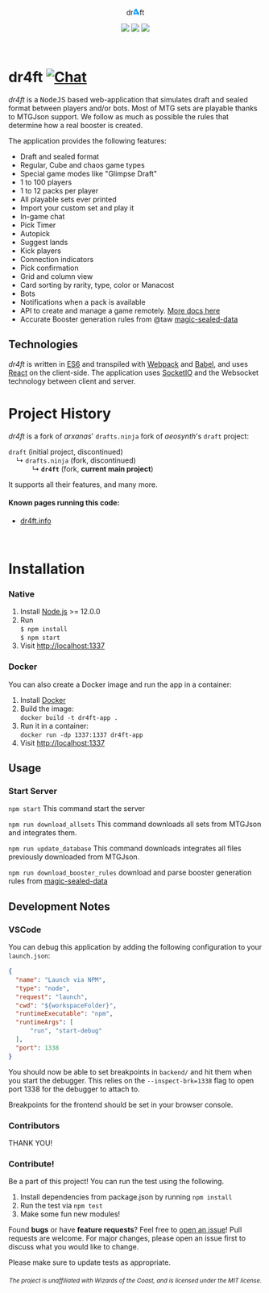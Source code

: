 <p align="center">
  dr<img src="https://raw.githubusercontent.com/dr4fters/dr4ft/master/frontend/4.png" alt="4" height="14">ft
</p>

<p align='center'>
  <a href="https://travis-ci.com/dr4fters/dr4ft"><img src=https://travis-ci.com/dr4fters/dr4ft.svg?branch=master></a>
  <a href="https://david-dm.org/dr4fters/dr4ft"><img src=https://david-dm.org/dr4fters/dr4ft.svg></a>
  <a href="https://david-dm.org/dr4fters/dr4ft?type=dev"><img src=https://david-dm.org/dr4fters/dr4ft/dev-status.svg></a>
</p>



<br>

# dr4ft [![Chat](https://img.shields.io/badge/chat-discord-blue)](https://mtgjson.com/discord)

*dr4ft* is a <kbd>NodeJS</kbd> based web-application that simulates draft and sealed format between players and/or bots.
Most of MTG sets are playable thanks to MTGJson support. We follow as much as possible the rules that determine how a real booster is created.

The application provides the following features:

* Draft and sealed format
* Regular, Cube and chaos game types
* Special game modes like "Glimpse Draft"
* 1 to 100 players
* 1 to 12 packs per player
* All playable sets ever printed
* Import your custom set and play it
* In-game chat
* Pick Timer
* Autopick
* Suggest lands
* Kick players
* Connection indicators
* Pick confirmation
* Grid and column view
* Card sorting by rarity, type, color or Manacost
* Bots
* Notifications when a pack is available
* API to create and manage a game remotely. [More docs here](https://github.com/dr4fters/dr4ft/blob/master/doc/api.md)
* Accurate Booster generation rules from @taw [magic-sealed-data](https://github.com/taw/magic-sealed-data)

## Technologies

*dr4ft* is written in [ES6] and transpiled with [Webpack] and [Babel], and uses [React] on the client-side.
The application uses [SocketIO] and the Websocket technology between client and server.

# Project History

*dr4ft* is a fork of *arxanas*' `drafts.ninja` fork of *aeosynth*'s `draft` project:

`draft` (initial project, discontinued)<br>
&nbsp;&nbsp;&nbsp; ↳ `drafts.ninja` (fork, discontinued)<br>
&nbsp;&nbsp;&nbsp;&nbsp;&nbsp;&nbsp;&nbsp;&nbsp;&nbsp;&nbsp;&nbsp; ↳ **`dr4ft`** (fork, **current main project**)

It supports all their features, and many more.

#### Known pages running this code:
 - [dr4ft.info](https://www.dr4ft.info)

<br>

# Installation

### Native

1) Install [Node.js](https://nodejs.org/en/download/) >= 12.0.0
2) Run<br>
`$ npm install`<br>
`$ npm start`
3) Visit [http://localhost:1337](http://localhost:1337)


### Docker

You can also create a Docker image and run the app in a container:
1) Install [Docker](https://www.docker.com/)
2) Build the image:<br>
`docker build -t dr4ft-app .`
3) Run it in a container:<br>
`docker run -dp 1337:1337 dr4ft-app`<br>
4) Visit [http://localhost:1337](http://localhost:1337)

## Usage

### Start Server

`npm start`
This command start the server

`npm run download_allsets`
This command downloads all sets from MTGJson and integrates them.

`npm run update_database`
This command downloads integrates all files previously downloaded from MTGJson.

`npm run download_booster_rules`
 download and parse booster generation rules from [magic-sealed-data](https://github.com/taw/magic-sealed-data)

## Development Notes

### VSCode

You can debug this application by adding the following configuration to your `launch.json`:

```json
{
  "name": "Launch via NPM",
  "type": "node",
  "request": "launch",
  "cwd": "${workspaceFolder}",
  "runtimeExecutable": "npm",
  "runtimeArgs": [
      "run", "start-debug"
  ],
  "port": 1338
}
```

You should now be able to set breakpoints in `backend/` and hit them when you start the debugger.
This relies on the `--inspect-brk=1338` flag to open port 1338 for the debugger to attach to.

Breakpoints for the frontend should be set in your browser console.

### Contributors

THANK YOU!

### Contribute!

Be a part of this project! You can run the test using the following.

1. Install dependencies from package.json by running `npm install`
2. Run the test via `npm test`
3. Make some fun new modules!

Found **bugs** or have **feature requests**? Feel free to [open an issue](https://github.com/dr4fters/dr4ft/issues/new)!
Pull requests are welcome. For major changes, please open an issue first to discuss what you would like to change.

Please make sure to update tests as appropriate.

<p align='center'>
  <sub><i>The project is unaffiliated with Wizards of the Coast, and is licensed under the MIT license.</i></sub>
</p>



<!-- this are reference links -->
  [ES6]: https://github.com/lukehoban/es6features
  [Babel]: https://github.com/babel/babel
  [React]: https://github.com/facebook/react
  [Webpack]: https://webpack.js.org/
  [SocketIO]: https://socket.io

